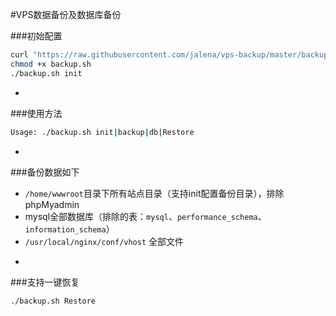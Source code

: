 #VPS数据备份及数据库备份

###初始配置
```sh 
curl "https://raw.githubusercontent.com/jalena/vps-backup/master/backup.sh" -O backup.sh 
chmod +x backup.sh
./backup.sh init
```
-
###使用方法
```sh
Usage: ./backup.sh init|backup|db|Restore
```
-
###备份数据如下
* `/home/wwwroot`目录下所有站点目录（支持init配置备份目录），排除phpMyadmin
* mysql全部数据库（排除的表：`mysql`、`performance_schema`、`information_schema`）
* `/usr/local/nginx/conf/vhost` 全部文件

-
###支持一键恢复
```Bash 
./backup.sh Restore
```

